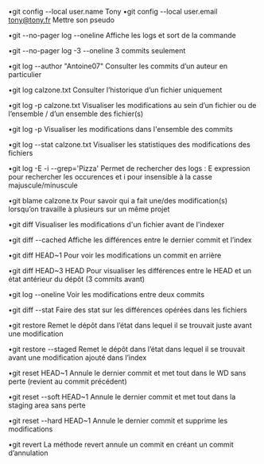 •git config --local user.name Tony
•git config --local user.email tony@tony.fr
Mettre son pseudo

•git --no-pager log --oneline
Affiche les logs et sort de la commande

•git --no-pager log -3 --oneline
3 commits seulement

•git log --author "Antoine07"
Consulter les commits d’un auteur en particulier

•git log calzone.txt
Consulter l’historique d’un fichier uniquement

•git log -p calzone.txt
Visualiser les modifications au sein d’un fichier ou de l’ensemble / d’un ensemble des fichier(s)

•git log -p
Visualiser les modifications dans l'ensemble des commits

•git log --stat calzone.txt
Visualiser les statistiques des modifications des fichiers

•git log -E -i --grep='Pizza'
Permet de rechercher des logs : E expression pour rechercher les occurences et i pour insensible à la casse majuscule/minuscule

•git blame calzone.tx
Pour savoir qui a fait une/des modification(s) lorsqu’on travaille à plusieurs sur un même projet

•git diff
Visualiser les modifications d'un fichier avant de l'indexer

•git diff --cached
Affiche les différences entre le dernier commit et l’index

•git diff HEAD~1
Pour voir les modifications un commit en arrière

•git diff HEAD~3 HEAD
Pour visualiser les différences entre le HEAD et un état antérieur du dépôt (3 commits avant)

•git log --oneline
Voir les modifications entre deux commits

•git diff --stat
Faire des stat sur les différences opérées dans les fichiers

•git restore
Remet le dépôt dans l’état dans lequel il se trouvait juste avant une modification

•git restore --staged
Remet le dépôt dans l’état dans lequel il se trouvait avant une modification ajouté dans l’index

•git reset HEAD~1
Annule le dernier commit et met tout dans le WD sans perte (revient au commit précédent)

•git reset --soft HEAD~1
Annule le dernier commit et met tout dans la staging area sans perte

•git reset --hard HEAD~1
Annule le dernier commit et supprime les modifications

•git revert
La méthode revert annule un commit en créant un commit d’annulation